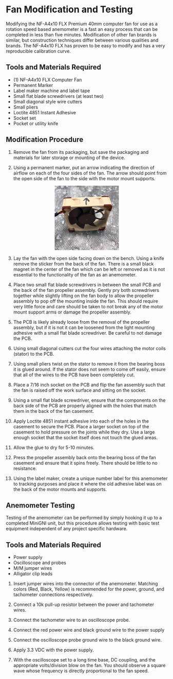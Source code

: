 # Fan Modification and Testing

Modifying the NF-A4x10 FLX Premium 40mm computer fan for use as a rotation speed
based anemometer is a fast an easy process that can be completed in less than
five minutes. Modification of other fan brands is similar, but construction
techniques differ between various qualities and brands. The NF-A4x10 FLX has
proven to be easy to modify and has a very reproducible calibration curve.

## Tools and Materials Required

* (1) NF-A4x10 FLX Computer Fan
* Permanent Marker
* Label maker machine and label tape
* Small flat blade screwdrivers (at least two)
* Small diagonal style wire cutters
* Small pliers
* Loctite 4851 Instant Adhesive
* Socket set
* Pocket or utility knife

## Modification Procedure

1. Remove the fan from its packaging, but save the packaging and materials for
later storage or mounting of the device.

2. Using a permanent marker, put an arrow indicating the direction of airflow on
each of the four sides of the fan. The arrow should point from the open side of
the fan to the side with the motor mount supports.

<center>
  <img src="assets/img/mark_flow_direction.JPG" alt="drawing" width="200"/>
</center>

3. Lay the fan with the open side facing down on the bench. Using a knife remove
the sticker from the back of the fan. There is a small black magnet in the
center of the fan which can be left or removed as it is not essential to the
functionality of the fan as an anemometer.

4. Place two small flat blade screwdrivers in between the small PCB and the back
of the fan propeller assembly. Gently pry both screwdrivers together while
slightly lifting on the fan body to allow the propeller assembly to pop off the
mounting inside the fan. This should require very little force and care should
be taken to not break any of the motor mount support arms or damage the
propeller assembly.

5. The PCB is likely already loose from the removal of the propeller assembly,
but if it is not it can be loosened from the light mounting adhesive with a
small flat blade screwdriver. Be careful to not damage the PCB.

6. Using small diagonal cutters cut the four wires attaching the motor coils
(stator) to the PCB.

7. Using small pliers twist on the stator to remove it from the bearing boss it
is glued around. If the stator does not seem to come off easily, ensure that all
of the wires to the PCB have been completely cut.

8. Place a 7/16 inch socket on the PCB and flip the fan assembly such that the
fan is raised off the work surface and sitting on the socket.

9. Using a small flat blade screwdriver, ensure that the components on the back
side of the PCB are properly aligned with the holes that match them in the back
of the fan casement.

10. Apply Loctite 4851 instant adhesive into each of the holes in the casement
to secure the PCB. Place a larger socket on top of the casement to hold pressure
on the joints while they dry. Use a large enough socket that the socket itself
does not touch the glued areas.

11. Allow the glue to dry for 5-10 minutes.

12. Press the propeller assembly back onto the bearing boss of the fan casement
and ensure that it spins freely. There should be little to no resistance.

13. Using the label maker, create a unique number label for this anemometer to
tracking purposes and place it where the old adhesive label was on the back of
the motor mounts and supports.

## Anemometer Testing

Testing of the anemometer can be performed by simply hooking it up to a
completed MiniGNI unit, but this procedure allows testing with basic test
equipment independent of any project specific hardware.

## Tools and Materials Required

* Power supply
* Oscilloscope and probes
* M/M jumper wires
* Alligator clip leads

1. Insert jumper wires into the connector of the anemometer. Matching colors
(Red, Black, Yellow) is recommended for the power, ground, and tachometer
connections respectively.

2. Connect a 10k pull-up resistor between the power and tachometer wires.

3. Connect the tachometer wire to an oscilloscope probe.

4. Connect the red power wire and black ground wire to the power supply

5. Connect the oscilloscope probe ground wire to the black ground wire.

6. Apply 3.3 VDC with the power supply.

7. With the oscilloscope set to a long time base, DC coupling, and the
appropriate volts/division blow on the fan. You should observe a square wave
whose frequency is directly proportional to the fan speed.
